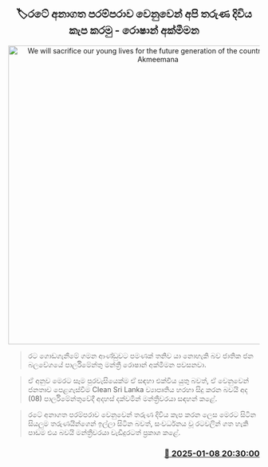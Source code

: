 <p align='center'><b><h2 align='center' title='We will sacrifice our young lives for the future generation of the country - Roshan Akmeemana'>🏷රටේ අනාගත පරම්පරාව වෙනුවෙන් අපි තරුණ දිවිය කැප කරමු - රොෂාන් අක්මීමන</h2></b></p>
<p align='center'><img src='https://helakuru.sgp1.cdn.digitaloceanspaces.com/esana/images/lib/roshan-akmimana.jpg' width='600' alt='We will sacrifice our young lives for the future generation of the country - Roshan Akmeemana'></p>

> රට ගොඩගැනීමේ ගමන ආණ්ඩුවට පමණක් තනිව යා නොහැකි බව ජාතික ජන බලවේගයේ පාර්ලිමේන්තු මන්ත්‍රී රොෂාන් අක්මීමන පවසනවා.

> ඒ අනුව මෙරට සෑම පුරවැසියෙක්ම ඒ සඳහා එක්විය යුතු බවත්, ඒ වෙනුවෙන් ජනතාව පෙළගැස්වීම Clean Sri Lanka ව්‍යාපෘතිය හරහා සිදු කරන බවයි අද (08) පාර්ලිමේන්තුවේදී අදහස් දක්වමින් මන්ත්‍රීවරයා සඳහන් කළේ.

> රටේ අනාගත පරම්පරාව වෙනුවෙන් තරුණ දිවිය කැප කරන ලෙස මෙරට සිටින සියලුම තරුණයින්ගෙන් ඉල්ලා සිටින බවත්, සංවර්ධනය වූ රටවලින් ගත හැකි පාඩම එය බවයි මන්ත්‍රීවරයා වැඩිදුරටත් ප්‍රකාශ කළේ. 



<h3 align='right'><a href='https://www.helakuru.lk/esana/p/106438/'>📅 2025-01-08 20:30:00</a></h3>
